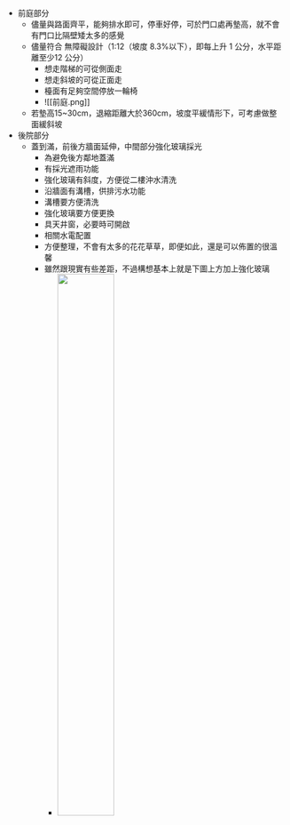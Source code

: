 - 前庭部分
	- 儘量與路面齊平，能夠排水即可，停車好停，可於門口處再墊高，就不會有門口比隔壁矮太多的感覺
	- 儘量符合 無障礙設計（1:12（坡度 8.3%以下），即每上升 1 公分，水平距離至少12 公分）
		- 想走階梯的可從側面走
		- 想走斜坡的可從正面走
		- 檯面有足夠空間停放一輪椅
		- ![[前庭.png]]
	- 若墊高15~30cm，退縮距離大於360cm，坡度平緩情形下，可考慮做整面緩斜坡
- 後院部分
	- 蓋到滿，前後方牆面延伸，中間部分強化玻璃採光
		- 為避免後方鄰地蓋滿
		- 有採光遮雨功能
		- 強化玻璃有斜度，方便從二樓沖水清洗
		- 沿牆面有溝槽，供排污水功能
		- 溝槽要方便清洗
		- 強化玻璃要方便更換
		- 具天井窗，必要時可開啟
		- 相關水電配置
		- 方便整理，不會有太多的花花草草，即便如此，還是可以佈置的很溫馨
		- 雖然跟現實有些差距，不過構想基本上就是下圖上方加上強化玻璃
			- <img src="後院.png" width="50%"/>